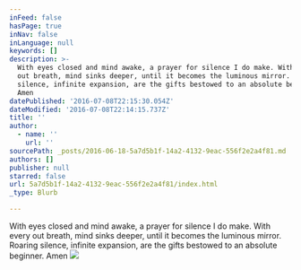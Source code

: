 ```yaml
---
inFeed: false
hasPage: true
inNav: false
inLanguage: null
keywords: []
description: >-
  With eyes closed and mind awake, a prayer for silence I do make. With every
  out breath, mind sinks deeper, until it becomes the luminous mirror. Roaring
  silence, infinite expansion, are the gifts bestowed to an absolute beginner.
  Amen
datePublished: '2016-07-08T22:15:30.054Z'
dateModified: '2016-07-08T22:14:15.737Z'
title: ''
author:
  - name: ''
    url: ''
sourcePath: _posts/2016-06-18-5a7d5b1f-14a2-4132-9eac-556f2e2a4f81.md
authors: []
publisher: null
starred: false
url: 5a7d5b1f-14a2-4132-9eac-556f2e2a4f81/index.html
_type: Blurb

---
```

With eyes closed and mind awake, a prayer for silence I do make. With every out breath, mind sinks deeper, until it becomes the luminous mirror. Roaring silence, infinite expansion, are the gifts bestowed to an absolute beginner. Amen
![](https://the-grid-user-content.s3-us-west-2.amazonaws.com/5dc34243-305f-432f-b287-c23bf436cbff.png)